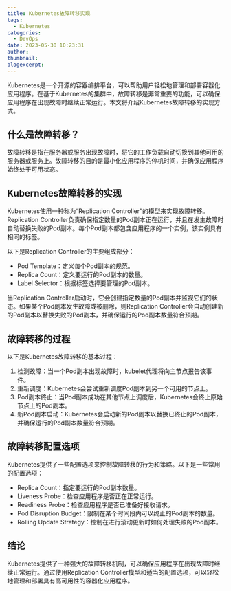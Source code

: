 ```yaml
---
title: Kubernetes故障转移实现
tags:
  - Kubernetes
categories:
  - DevOps
date: 2023-05-30 10:23:31
author:
thumbnail:
blogexcerpt:
---
```

Kubernetes是一个开源的容器编排平台，可以帮助用户轻松地管理和部署容器化应用程序。在基于Kubernetes的集群中，故障转移是非常重要的功能，可以确保应用程序在出现故障时继续正常运行。本文将介绍Kubernetes故障转移的实现方式。

## 什么是故障转移？

故障转移是指在服务器或服务出现故障时，将它的工作负载自动切换到其他可用的服务器或服务上。故障转移的目的是最小化应用程序的停机时间，并确保应用程序始终处于可用状态。

## Kubernetes故障转移的实现

Kubernetes使用一种称为“Replication Controller”的模型来实现故障转移。Replication Controller负责确保指定数量的Pod副本正在运行，并且在发生故障时自动替换失败的Pod副本。每个Pod副本都包含应用程序的一个实例，该实例具有相同的标签。

以下是Replication Controller的主要组成部分：

- Pod Template：定义每个Pod副本的规范。
- Replica Count：定义要运行的Pod副本的数量。
- Label Selector：根据标签选择要管理的Pod副本。

当Replication Controller启动时，它会创建指定数量的Pod副本并监视它们的状态。如果某个Pod副本发生故障或被删除，则Replication Controller会自动创建新的Pod副本以替换失败的Pod副本，并确保运行的Pod副本数量符合预期。

## 故障转移的过程

以下是Kubernetes故障转移的基本过程：

1. 检测故障：当一个Pod副本出现故障时，kubelet代理将向主节点报告该事件。
2. 重新调度：Kubernetes会尝试重新调度Pod副本到另一个可用的节点上。
3. Pod副本终止：当Pod副本成功在其他节点上调度后，Kubernetes会终止原始节点上的Pod副本。
4. 新Pod副本启动：Kubernetes会启动新的Pod副本以替换已终止的Pod副本，并确保运行的Pod副本数量符合预期。

## 故障转移配置选项

Kubernetes提供了一些配置选项来控制故障转移的行为和策略。以下是一些常用的配置选项：

- Replica Count：指定要运行的Pod副本数量。
- Liveness Probe：检查应用程序是否正在正常运行。
- Readiness Probe：检查应用程序是否已准备好接收请求。
- Pod Disruption Budget：限制在某个时间段内可以终止的Pod副本的数量。
- Rolling Update Strategy：控制在进行滚动更新时如何处理失败的Pod副本。

## 结论

Kubernetes提供了一种强大的故障转移机制，可以确保应用程序在出现故障时继续正常运行。通过使用Replication Controller模型和适当的配置选项，可以轻松地管理和部署具有高可用性的容器化应用程序。
